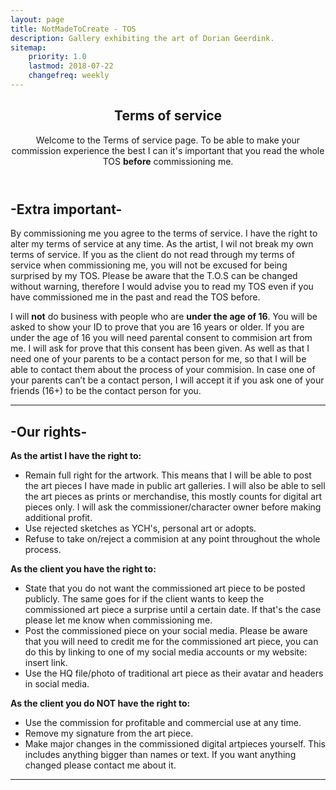 ```yaml
---
layout: page
title: NotMadeToCreate - TOS
description: Gallery exhibiting the art of Dorian Geerdink.
sitemap:
    priority: 1.0
    lastmod: 2018-07-22
    changefreq: weekly
---
```

<header>
    <h2>Terms of service</h2>
    <p>Welcome to the Terms of service page. To be able to make your commission experience the best I can it's important that you read the whole TOS <b>before</b> commissioning me.</p>
</header>

## -Extra important-
<div class="box">
By commissioning me you agree to the terms of service. I have the right to alter my terms of service at any time. As the artist, I wil not break my own terms of service. If you as the client do not read through my terms of service when commissioning me, you will not be excused for being surprised by my TOS. Please be aware that the T.O.S can be changed without warning, therefore I would advise you to read my TOS even if you have commissioned me in the past and read the TOS before.<br>
 
I will <b>not</b> do business with people who are <b>under the age of 16</b>. You will be asked to show your ID to prove that you are 16 years or older. If you are under the age of 16 you will need parental consent to commision art from me. I will ask for prove that this consent has been given. As well as that I need one of your parents to be a contact person for me, so that I will be able to contact them about the process of your commision. In case one of your parents can’t be a contact person, I will accept it if you ask one of your friends (16+) to be the contact person for you.
</div>

<hr />

## -Our rights-
<b>As the artist I have the right to:</b>
<ul>
	<li>Remain full right for the artwork. This means that I will be able to post the art pieces I have made in public art galleries. I will also be able to sell the art pieces as prints or merchandise, this mostly counts for digital art pieces only. I will ask the commissioner/character owner before making additional profit.</li>
	<li>Use rejected sketches as YCH's, personal art or adopts.</li>
	<li>Refuse to take on/reject a commision at any point throughout the whole process.</li>
</ul>
<b>As the client you have the right to:</b>
<ul>
	<li>State that you do not want the commissioned art piece to be posted publicly. The same goes for if the client wants to keep the commissioned art piece a surprise until a certain date. If that's the case please let me know when commissioning me.</li>
	<li>Post the commissioned piece on your social media. Please be aware that you will need to credit me for the commissioned art piece, you can do this by linking to one of my social media accounts or my website: insert link.</li>
	<li>Use the HQ file/photo of traditional art piece as their avatar and headers in social media.</li>
</ul>
<b>As the client you do NOT have the right to:</b>
<ul>
	<li>Use the commission for profitable and commercial use at any time.</li>
	<li>Remove my signature from the art piece.</li>
	<li>Make major changes in the commissioned digital artpieces yourself. This includes anything bigger than names or text. If you want anything changed please contact me about it.</li>
</ul>

<hr />


